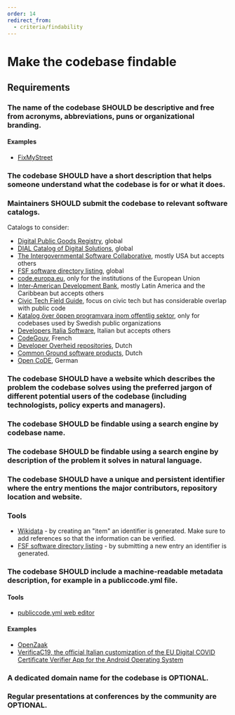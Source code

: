 ```yaml
---
order: 14
redirect_from:
  - criteria/findability
---
```


# Make the codebase findable

<!-- SPDX-License-Identifier: CC0-1.0 -->
<!-- written in 2022 by The Foundation for Public Code <info@publiccode.net> -->

## Requirements

### The name of the codebase SHOULD be descriptive and free from acronyms, abbreviations, puns or organizational branding.

#### Examples

* [FixMyStreet](https://www.fixmystreet.com/)

### The codebase SHOULD have a short description that helps someone understand what the codebase is for or what it does.

### Maintainers SHOULD submit the codebase to relevant software catalogs.

Catalogs to consider:

* [Digital Public Goods Registry](https://digitalpublicgoods.net/registry/), global
* [DIAL Catalog of Digital Solutions](https://solutions.dial.community/), global
* [The Intergovernmental Software Collaborative](https://softwarecollaborative.org/), mostly USA but accepts others
* [FSF software directory listing](https://directory.fsf.org/wiki/Main_Page), global
* [code.europa.eu](https://code.europa.eu/), only for the institutions of the European Union
* [Inter-American Development Bank](https://code.iadb.org/en/about), mostly Latin America and the Caribbean but accepts others
* [Civic Tech Field Guide](https://directory.civictech.guide/listing-category/the-tech), focus on civic tech but has considerable overlap with public code
* [Katalog över öppen programvara inom offentlig sektor](https://offentligkod.se/), only for codebases used by Swedish public organizations
* [Developers Italia Software](https://developers.italia.it/it/software.html), Italian but accepts others
* [CodeGouv](https://code.gouv.fr/), French
* [Developer Overheid repositories](https://developer.overheid.nl/repositories), Dutch
* [Common Ground software products](https://componentencatalogus.commonground.nl/producten), Dutch
* [Open CoDE](https://gitlab.opencode.de/explore), German

### The codebase SHOULD have a website which describes the problem the codebase solves using the preferred jargon of different potential users of the codebase (including technologists, policy experts and managers).

### The codebase SHOULD be findable using a search engine by codebase name.

### The codebase SHOULD be findable using a search engine by description of the problem it solves in natural language.

### The codebase SHOULD have a unique and persistent identifier where the entry mentions the major contributors, repository location and website.

### Tools

* [Wikidata](https://www.wikidata.org) - by creating an "item" an identifier is generated. Make sure to add references so that the information can be verified.
* [FSF software directory listing](https://directory.fsf.org/wiki/Main_Page) - by submitting a new entry an identifier is generated.

### The codebase SHOULD include a machine-readable metadata description, for example in a publiccode.yml file.

#### Tools

* [publiccode.yml web editor](https://publiccode-editor.developers.italia.it/)

#### Examples

* [OpenZaak](https://github.com/open-zaak/open-zaak/blob/main/publiccode.yaml)
* [VerificaC19, the official Italian customization of the EU Digital COVID Certificate Verifier App for the Android Operating System](https://github.com/ministero-salute/it-dgc-verificaC19-android/blob/develop/publiccode.yml)

### A dedicated domain name for the codebase is OPTIONAL.

### Regular presentations at conferences by the community are OPTIONAL.
